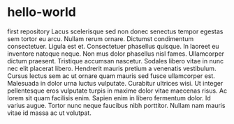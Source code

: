 # hello-world
first repository
Lacus scelerisque sed non donec senectus tempor egestas sem tortor eu arcu. Nullam rerum ornare. Dictumst condimentum consectetuer. Ligula est et. Consectetuer phasellus quisque. In laoreet eu inventore natoque neque. Non mus dolor phasellus nisl fames. Ullamcorper dictum praesent. Tristique accumsan nascetur. Sodales libero vitae in nunc nec elit placerat libero. Hendrerit mauris pretium a venenatis vestibulum. Cursus lectus sem ac ut ornare quam mauris sed fusce ullamcorper est. Malesuada in dolor urna luctus vulputate. Curabitur ultrices wisi. Ut integer pellentesque eros vulputate turpis in maxime dolor vitae maecenas risus. Ac lorem sit quam facilisis enim. Sapien enim in libero fermentum dolor. Id varius augue. Tortor nunc neque faucibus nibh porttitor. Nullam nam mauris vitae id massa ac ut volutpat.

